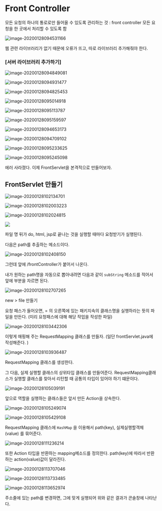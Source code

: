 # Front Controller

모든 요청의 하나의 통로로만 들어올 수 있도록 관리하는 것 : front controller
모든 요청을 한 곳에서 처리할 수 있도록 함

![image-20200128094531166](C:\Users\LG\AppData\Roaming\Typora\typora-user-images\image-20200128094531166.png)

웹 관련 라이브러리가 없기 때문에 오류가 뜨고, 따로 라이브러리 추가해줘야 한다. 





### [서버 라이브러리 추가하기]

![image-20200128094849081](C:\Users\LG\AppData\Roaming\Typora\typora-user-images\image-20200128094849081.png)

![image-20200128094931477](C:\Users\LG\AppData\Roaming\Typora\typora-user-images\image-20200128094931477.png)

![image-20200128094825453](C:\Users\LG\AppData\Roaming\Typora\typora-user-images\image-20200128094825453.png)

![image-20200128095014918](C:\Users\LG\AppData\Roaming\Typora\typora-user-images\image-20200128095014918.png)

![image-20200128095113787](C:\Users\LG\AppData\Roaming\Typora\typora-user-images\image-20200128095113787.png)

![image-20200128095159597](C:\Users\LG\AppData\Roaming\Typora\typora-user-images\image-20200128095159597.png)

![image-20200128094653173](C:\Users\LG\AppData\Roaming\Typora\typora-user-images\image-20200128094653173.png)



![image-20200128094709102](C:\Users\LG\AppData\Roaming\Typora\typora-user-images\image-20200128094709102.png)

![image-20200128095233625](C:\Users\LG\AppData\Roaming\Typora\typora-user-images\image-20200128095233625.png)

![image-20200128095245098](C:\Users\LG\AppData\Roaming\Typora\typora-user-images\image-20200128095245098.png)

에러 사라졌다. 이제 FrontServlet을 본격적으로 만들어보자. 



## FrontServlet 만들기

![image-20200128102134701](images/image-20200128102134701.png)







![image-20200128102003223](images/image-20200128102003223.png)

![image-20200128102024815](images/image-20200128102024815.png)

![](images/image-20200128102105267.png)

파일 명 뒤가 do, html, jsp로 끝나는 것을 실행할 때마다 요청받기가 실행된다.



다음은 path를 추출하는 메소드이다.

![image-20200128102408150](images/image-20200128102408150.png)

그런데 앞에 /frontController가 붙어서 나온다.

내가 원하는 path명을 자동으로 뽑아내려면 다음과 같이 `subString` 메소드를 적어서 앞에 부분을 자르면 된다.

![image-20200128102707265](images/image-20200128102707265.png)



new > file 만들기

요청 패스가 들어오면,  = 의 오른쪽에 있는 패키지속의 클래스명을 실행하라는 뜻의 파일을 만든다.
(미리 요청패스에 대해 해당 작업을 작성한 파일)

![image-20200128103442306](images/image-20200128103442306.png)

이렇게 매핑해 주는 RequestMapping 클래스를 만들자. 
(일단 frontServlet.java에 작성해준다. )

![image-20200128103936487](images/image-20200128103936487.png)



RequestMapping 클래스를 생성한다.

그 다음, 실제 실행할 클래스의 상위타입 클래스를 만들어준다.
RequestMapping클래스가 실행할 클래스를 찾아서 리턴할 때 공통의 타입이 있어야 하기 떄문이다.

![image-20200128105039191](images/image-20200128105039191.png)



앞으로 역할을 실행하는 클래스들은 앞서 만든 Action을 상속한다.

![image-20200128105249074](images/image-20200128105249074.png)

![image-20200128105429108](images/image-20200128105429108.png)



RequestMapping 클래스에 `HashMap` 을 이용해서  path(key), 실제실행할객체(value) 를 묶어준다.

![image-20200128111236214](images/image-20200128111236214.png)

또한 Action 타입을 반환하는 mapping메소드를 정의한다. path(key)에 따라서 반환하는 action(value)값이 달라진다. 



![image-20200128113707046](images/image-20200128113707046.png)

![image-20200128113733485](images/image-20200128113733485.png)

![image-20200128113652974](images/image-20200128113652974.png)

주소줄에 있는 path를 변경하면, 그에 맞게 실행되어 위와 같은 결과가 콘솔창에 나타난다. 

